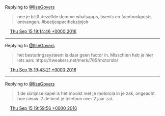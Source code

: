 Replying to [@IlseGovers](https://twitter.com/IlseGovers/status/776494675792461826)

> nee je blijft dezelfde domme whatsapps, tweets en facebookposts ontvangen\. \#beetjespecifiekzijnjoh

<img src="../../media/tweet.ico" width="12" /> [Thu Sep 15 19:14:46 +0000 2016](https://twitter.com/DromerDenker/status/776499519487897602)

----

Replying to [@IlseGovers](https://twitter.com/IlseGovers/status/776505905592631296)

> het besturingssysteem is daar geen factor in\. Misschien heb je hier iets aan: https://tweakers\.net/merk/765/motorola/

<img src="../../media/tweet.ico" width="12" /> [Thu Sep 15 19:43:21 +0000 2016](https://twitter.com/DromerDenker/status/776506713491042304)

----

Replying to [@IlseGovers](https://twitter.com/IlseGovers/status/776509578985009152)

> 1\.de sixtijnse kapel is het mooist met je motorola in je zak, ongeacht hoe nieuw\. 2\.Je bent je telefoon over 2 jaar zat\.

<img src="../../media/tweet.ico" width="12" /> [Thu Sep 15 19:59:56 +0000 2016](https://twitter.com/DromerDenker/status/776510884730507265)